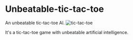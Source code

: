 # Unbeatable-tic-tac-toe
An unbeatable  tic-tac-toe AI.
![tic-tac-toe](https://user-images.githubusercontent.com/45993451/223163087-1ac435a4-b78b-4f19-bf58-faf5fa3f3fdd.PNG)

It's a tic-tac-toe game with unbeatable artificial intelligence.
